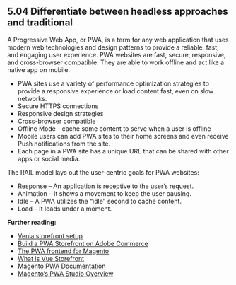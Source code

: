 ## 5.04 Differentiate between headless approaches and traditional

A Progressive Web App, or PWA, is a term for any web application that uses modern web technologies and design patterns to provide a reliable, fast, and engaging user experience. PWA websites are fast, secure, responsive, and cross-browser compatible. They are able to work offline and act like a native app on mobile.

* PWA sites use a variety of performance optimization strategies to provide a responsive experience or load content fast, even on slow networks.
* Secure HTTPS connections
* Responsive design strategies
* Cross-browser compatible
* Offline Mode - cache some content to serve when a user is offline
* Mobile users can add PWA sites to their home screens and even receive Push notifications from the site.
* Each page in a PWA site has a unique URL that can be shared with other apps or social media.

The RAIL model lays out the user-centric goals for PWA websites:

* Response – An application is receptive to the user’s request.
* Animation – It shows a movement to keep the user pausing.
* Idle – A PWA utilizes the “idle” second to cache content.
* Load – It loads under a moment.

**Further reading:**

* [Venia storefront setup](https://magento.github.io/pwa-studio/venia-pwa-concept/setup/)
* [Build a PWA Storefront on Adobe Commerce](https://magento.com/products/magento-commerce/pwa)
* [The PWA frontend for Magento](https://www.vuestorefront.io/pwa-for-magento)
* [What is Vue Storefront](https://docs.vuestorefront.io/v1/guide/general/introduction.html#what-is-vue-storefront)
* [Magento PWA Documentation](https://magento.github.io/pwa-studio/?_ga=2.173553315.1078753305.1624737967-2040446825.1622742122)
* [Magento’s PWA Studio Overview](https://magento.github.io/pwa-studio/technologies/overview/)
